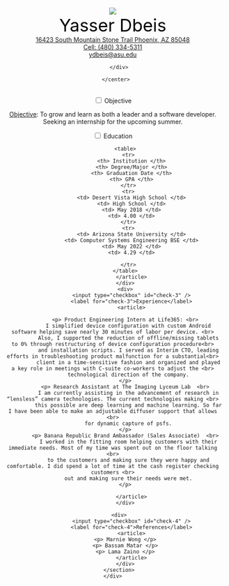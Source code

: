 <html>
  <head>
    <title>
      Resume
    </title>
    <link rel="stylesheet" type="text/css" href="style.css">
      <center>
        <br>
        <div >
          <img src="https://avatars3.githubusercontent.com/u/54920066?s=460&u=b47f399f04b413bd28d1d154d6be9672e7d3690d&v=4">
        </div>
        <div style = "color: black; font-size: 40px;">
          Yasser Dbeis
        </div>
        <div>
          <a title='Address' target='_blank' color='blue' href="https://www.google.com/maps/">
            16423 South Mountain Stone Trail Phoenix, AZ 85048
          </a>
          <br>
          <a title='Phone Number' target='_blank' color='blue' href="https://voice.google.com/u/0/about">
            Cell: (480) 334-5311
          </a>
          <br>
          <a title='Email' target='_blank' color='blue' href="ydbeis@asu.edu">
            ydbeis@asu.edu
          </a>

        </div>

      </center>

  </head>
  <br>
  <body>
  	<div id="container">
  		<section id="accordion">
  			<div>
  				<input type="checkbox" id="check-1" />
  				<label for="check-1">Objective</label>
  				<article>
            <p> <span style = "text-decoration: underline"> Objective</span>:
               To grow and learn as both a leader and a software developer.
              Seeking an internship for the upcoming summer.
            </p>
  				</article>
  			</div>
  			<div>
  				<input type="checkbox" id="check-2" />
  				<label for="check-2">Education</label>
  				<article>
            <style>
            table, th, td{
                text-align: center;
                border: 1px solid black;
                border-collapse: collapse;
                padding: 15px;
            }
            </style>

            <table>
              <tr>
                <th> Institution </th>
                <th> Degree/Major </th>
                <th> Graduation Date </th>
                <th> GPA </th>
              </tr>
              <tr>
                <td> Desert Vista High School </td>
                <td> High School </td>
                <td> May 2018 </td>
                <td> 4.00 </td>
              </tr>
              <tr>
                <td> Arizona State University </td>
                <td> Computer Systems Engineering BSE </td>
                <td> May 2022 </td>
                <td> 4.29 </td>

              </tr>
            </table>
  				</article>
  			</div>
  			<div>
  				<input type="checkbox" id="check-3" />
  				<label for="check-3">Experience</label>
  				<article>

            <p> Product Engineering Intern at Life365: <br>
              I simplified device configuration with custom Android software helping save nearly 30 minutes of labor per device. <br>
              Also, I supported the reduction of offline/missing tablets to 0% through restructuring of device configuration procedure<br>
              and installation scripts. I served as Interim CTO, leading efforts in troubleshooting product malfunction for a substantial<br>
              client in a time-sensitive fashion and organized and played a key role in meetings with C-suite co-workers to adjust the <br>
              technological direction of the company.
            </p>
            <p> Research Assistant at The Imaging Lyceum Lab  <br>
              I am currently assisting in the advancement of research in “lensless” camera technologies. The current technologies making <br>
              this possible are deep learning and machine learning. So far I have been able to make an adjustable diffuser support that allows <br>
              for dynamic capture of psfs.
            </p>
            <p> Banana Republic Brand Ambassador (Sales Associate)  <br>
              I worked in the fitting room helping customers with their immediate needs. Most of my time was spent out on the floor talking <br>
              to the customers and making sure they were happy and comfortable. I did spend a lot of time at the cash register checking customers <br>
              out and making sure their needs were met.
            </p>

  				</article>
  			</div>

        <div>
  				<input type="checkbox" id="check-4" />
  				<label for="check-4">References</label>
  				<article>
            <p> Marnie Wong </p>
            <p> Bassam Matar </p>
            <p> Lama Zaino </p>
  				</article>
  			</div>
  		</section>
    </div>
  </body>
</html>
